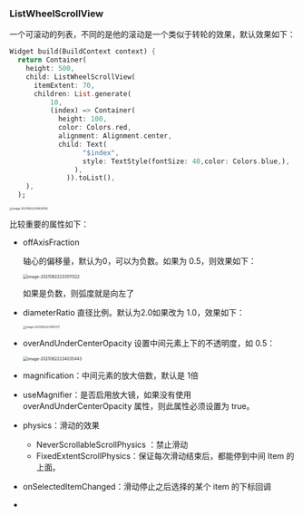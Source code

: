 ### ListWheelScrollView

一个可滚动的列表，不同的是他的滚动是一个类似于转轮的效果，默认效果如下：

```dart
Widget build(BuildContext context) {
  return Container(
    height: 500,
    child: ListWheelScrollView(
      itemExtent: 70,
      children: List.generate(
          10,
          (index) => Container(
            height: 100,
            color: Colors.red,
            alignment: Alignment.center,
            child: Text(
                  "$index",
                  style: TextStyle(fontSize: 40,color: Colors.blue,),
                ),
              )).toList(),
    ),
  );
```

<img src="https://gitee.com/lvknaginist/pic-go-picure-bed/raw/master/images/20210622230839.png" alt="image-20210622230839108" style="zoom:33%;" />

比较重要的属性如下：

- offAxisFraction

  轴心的偏移量，默认为0，可以为负数。如果为 0.5，则效果如下：

  <img src="https://gitee.com/lvknaginist/pic-go-picure-bed/raw/master/images/20210622233511.png" alt="image-20210622233511322" style="zoom:50%;" />

  如果是负数，则弧度就是向左了

- diameterRatio 直径比例。默认为2.0如果改为 1.0，效果如下：

  <img src="https://gitee.com/lvknaginist/pic-go-picure-bed/raw/master/images/20210622233811.png" alt="image-20210622233811271" style="zoom:33%;" />

- overAndUnderCenterOpacity 设置中间元素上下的不透明度，如 0.5：

  <img src="https://gitee.com/lvknaginist/pic-go-picure-bed/raw/master/images/20210622234035.png" alt="image-20210622234035443" style="zoom:50%;" />

- magnification：中间元素的放大倍数，默认是 1倍
- useMagnifier：是否启用放大镜，如果没有使用 overAndUnderCenterOpacity 属性，则此属性必须设置为 true。

- physics：滑动的效果
  - NeverScrollableScrollPhysics ：禁止滑动
  - FixedExtentScrollPhysics：保证每次滑动结束后，都能停到中间 Item 的上面。

- onSelectedItemChanged：滑动停止之后选择的某个 item 的下标回调
- 



